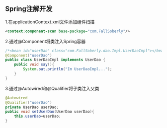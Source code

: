 ## Spring注解开发

1.在applicationContext.xml文件添加组件扫描

```xml
<context:component-scan base-package="com.FallSoberly"/>
```

2.通过@Component将类注入Spring容器

```java
/*<bean id="userDao" class="com.FallSoberly.dao.Impl.UserDaoImpl"></bean>*/
@Component("userDao")
public class UserDaoImpl implements UserDao {
    public void say(){
        System.out.println("Im UserDaoImpl...");
    }
}
```

3.通过@Autowired和@Qualifier将子类注入父类

```java
@Autowired
@Qualifier("userDao")
private UserDao userDao;
public void setUserDao(UserDao userDao){
    this.userDao=userDao;
}
```

